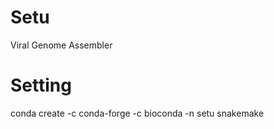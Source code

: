 # Setu
Viral Genome Assembler

# Setting
 conda create -c conda-forge -c bioconda -n setu snakemake
